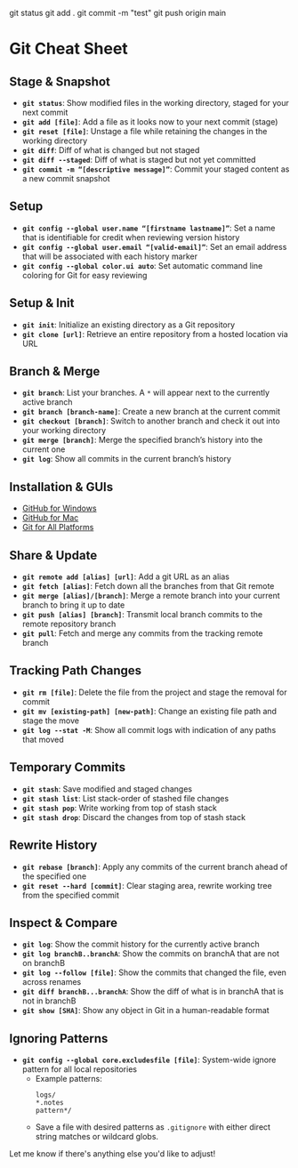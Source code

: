 git status
git add .
git commit -m "test"
git push origin main

# Git Cheat Sheet

## Stage & Snapshot

- **`git status`**: Show modified files in the working directory, staged for your next commit
- **`git add [file]`**: Add a file as it looks now to your next commit (stage)
- **`git reset [file]`**: Unstage a file while retaining the changes in the working directory
- **`git diff`**: Diff of what is changed but not staged
- **`git diff --staged`**: Diff of what is staged but not yet committed
- **`git commit -m “[descriptive message]”`**: Commit your staged content as a new commit snapshot

## Setup

- **`git config --global user.name “[firstname lastname]”`**: Set a name that is identifiable for credit when reviewing version history
- **`git config --global user.email “[valid-email]”`**: Set an email address that will be associated with each history marker
- **`git config --global color.ui auto`**: Set automatic command line coloring for Git for easy reviewing

## Setup & Init

- **`git init`**: Initialize an existing directory as a Git repository
- **`git clone [url]`**: Retrieve an entire repository from a hosted location via URL

## Branch & Merge

- **`git branch`**: List your branches. A `*` will appear next to the currently active branch
- **`git branch [branch-name]`**: Create a new branch at the current commit
- **`git checkout [branch]`**: Switch to another branch and check it out into your working directory
- **`git merge [branch]`**: Merge the specified branch’s history into the current one
- **`git log`**: Show all commits in the current branch’s history

## Installation & GUIs

- [GitHub for Windows](https://desktop.github.com/)
- [GitHub for Mac](https://desktop.github.com/)
- [Git for All Platforms](https://git-scm.com/)

## Share & Update

- **`git remote add [alias] [url]`**: Add a git URL as an alias
- **`git fetch [alias]`**: Fetch down all the branches from that Git remote
- **`git merge [alias]/[branch]`**: Merge a remote branch into your current branch to bring it up to date
- **`git push [alias] [branch]`**: Transmit local branch commits to the remote repository branch
- **`git pull`**: Fetch and merge any commits from the tracking remote branch

## Tracking Path Changes

- **`git rm [file]`**: Delete the file from the project and stage the removal for commit
- **`git mv [existing-path] [new-path]`**: Change an existing file path and stage the move
- **`git log --stat -M`**: Show all commit logs with indication of any paths that moved

## Temporary Commits

- **`git stash`**: Save modified and staged changes
- **`git stash list`**: List stack-order of stashed file changes
- **`git stash pop`**: Write working from top of stash stack
- **`git stash drop`**: Discard the changes from top of stash stack

## Rewrite History

- **`git rebase [branch]`**: Apply any commits of the current branch ahead of the specified one
- **`git reset --hard [commit]`**: Clear staging area, rewrite working tree from the specified commit

## Inspect & Compare

- **`git log`**: Show the commit history for the currently active branch
- **`git log branchB..branchA`**: Show the commits on branchA that are not on branchB
- **`git log --follow [file]`**: Show the commits that changed the file, even across renames
- **`git diff branchB...branchA`**: Show the diff of what is in branchA that is not in branchB
- **`git show [SHA]`**: Show any object in Git in a human-readable format

## Ignoring Patterns

- **`git config --global core.excludesfile [file]`**: System-wide ignore pattern for all local repositories
  - Example patterns:
    ```
    logs/
    *.notes
    pattern*/
    ```
  - Save a file with desired patterns as `.gitignore` with either direct string matches or wildcard globs.


Let me know if there's anything else you'd like to adjust!
